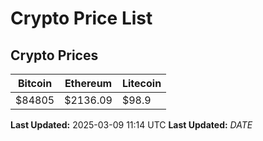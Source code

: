 # Crypto Price List

## Crypto Prices
| Bitcoin | Ethereum | Litecoin |
| ------- | -------- | -------- |
| $84805 | $2136.09 | $98.9 |
**Last Updated:** 2025-03-09 11:14 UTC
**Last Updated:** $DATE$
